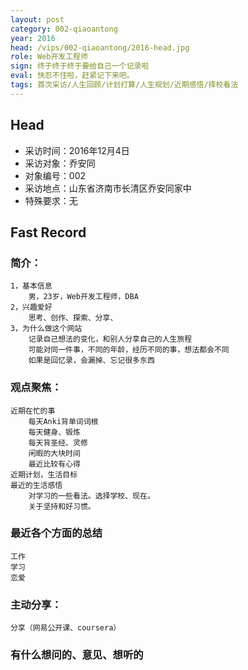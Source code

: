 ```yaml
---
layout: post
category: 002-qiaoantong
year: 2016
head: /vips/002-qiaoantong/2016-head.jpg
role: Web开发工程师
sign: 终于终于终于要给自己一个记录啦
eval: 快忍不住啦，赶紧记下来吧。
tags: 首次采访/人生回顾/计划打算/人生规划/近期感悟/择校看法
---
```


## Head

- 采访时间：2016年12月4日
- 采访对象：乔安同
- 对象编号：002
- 采访地点：山东省济南市长清区乔安同家中
- 特殊要求：无

## Fast Record

### 简介：
	1，基本信息
		男，23岁，Web开发工程师，DBA
	2，兴趣爱好
		思考、创作、探索、分享、
	3，为什么做这个网站
		记录自己想法的变化，和别人分享自己的人生旅程
		可能对同一件事，不同的年龄，经历不同的事，想法都会不同
		如果是回忆录，会漏掉、忘记很多东西

### 观点聚焦：
	近期在忙的事
		每天Anki背单词词根
		每天健身、锻炼
		每天背圣经、灵修
		闲暇的大块时间
		最近比较有心得
	近期计划，生活目标
	最近的生活感悟
		对学习的一些看法。选择学校、现在。
		关于坚持和好习惯。

### 最近各个方面的总结
	工作
	学习
	恋爱

### 主动分享：
	分享（网易公开课、coursera）

### 有什么想问的、意见、想听的

